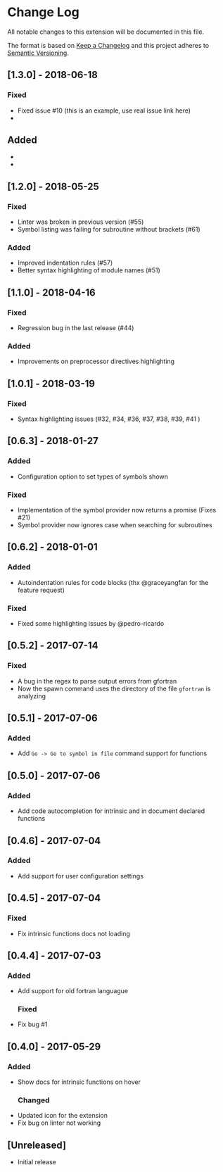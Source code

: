 # Change Log

All notable changes to this extension will be documented in this file.

The format is based on [Keep a Changelog](http://keepachangelog.com/)
and this project adheres to [Semantic Versioning](http://semver.org/).

## [1.3.0] - 2018-06-18

### Fixed
* Fixed issue #10 (this is an example, use real issue link here)
* 

## Added 
* 
*  

## [1.2.0] - 2018-05-25

### Fixed
* Linter was broken in previous version (#55)
* Symbol listing was failing for subroutine without brackets (#61)

### Added
* Improved indentation rules (#57)
* Better syntax highlighting of module names (#51)

## [1.1.0] - 2018-04-16

### Fixed

* Regression bug in the last release (#44)

### Added

* Improvements on preprocessor directives highlighting

## [1.0.1] - 2018-03-19

### Fixed

* Syntax highlighting issues (#32, #34, #36, #37, #38, #39, #41 )

## [0.6.3] - 2018-01-27

### Added

* Configuration option to set types of symbols shown

### Fixed

* Implementation of the symbol provider now returns a promise (Fixes #21)
* Symbol provider now ignores case when searching for subroutines

## [0.6.2] - 2018-01-01

### Added

* Autoindentation rules for code blocks (thx @graceyangfan for the feature request)

### Fixed

* Fixed some highlighting issues by @pedro-ricardo

## [0.5.2] - 2017-07-14

### Fixed

* A bug in the regex to parse output errors from gfortran
* Now the spawn command uses the directory of the file `gfortran` is analyzing

## [0.5.1] - 2017-07-06

### Added

* Add `Go -> Go to symbol in file` command support for functions

## [0.5.0] - 2017-07-06

### Added

* Add code autocompletion for intrinsic and in document declared functions

## [0.4.6] - 2017-07-04

### Added

* Add support for user configuration settings

## [0.4.5] - 2017-07-04

### Fixed

* Fix intrinsic functions docs not loading

## [0.4.4] - 2017-07-03

### Added

* Add support for old fortran languague
  ### Fixed
* Fix bug #1

## [0.4.0] - 2017-05-29

### Added

* Show docs for intrinsic functions on hover
  ### Changed
* Updated icon for the extension
* Fix bug on linter not working

## [Unreleased]

* Initial release
